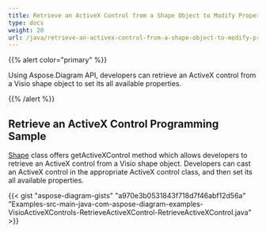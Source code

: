 ```yaml
---
title: Retrieve an ActiveX Control from a Shape Object to Modify Properties
type: docs
weight: 20
url: /java/retrieve-an-activex-control-from-a-shape-object-to-modify-properties/
---
```


{{% alert color="primary" %}} 

Using Aspose.Diagram API, developers can retrieve an ActiveX control from a Visio shape object to set its all available properties.

{{% /alert %}} 
## **Retrieve an ActiveX Control Programming Sample**
[Shape](https://reference.aspose.com/diagram/java/com.aspose.diagram/shape) class offers getActiveXControl method which allows developers to retrieve an ActiveX control from a Visio shape object. Developers can cast an ActiveX control in the appropriate ActiveX control class, and then set its all available properties.

{{< gist "aspose-diagram-gists" "a970e3b0531843f718d7f46abf12d56a" "Examples-src-main-java-com-aspose-diagram-examples-VisioActiveXControls-RetrieveActiveXControl-RetrieveActiveXControl.java" >}}
